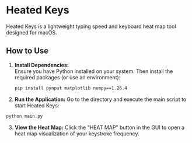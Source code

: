 # Heated Keys

Heated Keys is a lightweight typing speed and keyboard heat map tool designed for macOS.

## How to Use

1. **Install Dependencies:**  
   Ensure you have Python installed on your system. Then install the required packages (or use an environment):
   ```bash
   pip install pynput matplotlib numpy==1.26.4
   ```
2. **Run the Application:**
  Go to the directory and execute the main script to start Heated Keys:
  ```bash
  python main.py
  ```

3. **View the Heat Map:**
  Click the "HEAT MAP" button in the GUI to open a heat map visualization of your keystroke frequency.


